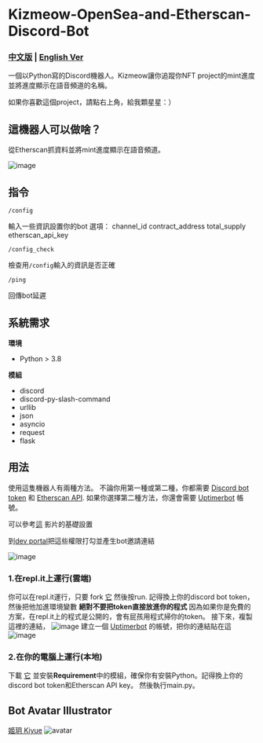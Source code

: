 # Kizmeow-OpenSea-and-Etherscan-Discord-Bot

### [中文版](https://github.com/Xeift/Kizmeow-NFT-Mint-Progress-Discord-Bot/blob/main/%E8%AE%80%E6%88%91.md) | [English Ver](https://github.com/Xeift/Kizmeow-NFT-Mint-Progress-Discord-Bot/blob/main/README.md)
一個以Python寫的Discord機器人。Kizmeow讓你追蹤你NFT project的mint進度並將進度顯示在語音頻道的名稱。

如果你喜歡這個project，請點右上角，給我顆星星：）

這機器人可以做啥？
-----------------
從Etherscan抓資料並將mint進度顯示在語音頻道。

![image](https://user-images.githubusercontent.com/80938768/156949496-d08b131e-8702-4045-801a-6a3aa6aab7a2.png)

指令
-----------------
`/config`

輸入一些資訊設置你的bot 選項： channel_id contract_address total_supply etherscan_api_key

`/config_check`

檢查用`/config`輸入的資訊是否正確

`/ping`

回傳bot延遲

系統需求
-----------------
**環境**

+ Python > 3.8

**模組**

+ discord
+ discord-py-slash-command
+ urllib
+ json
+ asyncio
+ request
+ flask

用法
-----------------
使用這隻機器人有兩種方法。
不論你用第一種或第二種，你都需要 [Discord bot token](https://discord.com/developers/applications) 和 [Etherscan API](https://etherscan.io/myapikey). 如果你選擇第二種方法，你還會需要 [Uptimerbot](https://uptimerobot.com/) 帳號。


可以參考[這](https://www.youtube.com/watch?v=WFP9LdiB8yk) 影片的基礎設置

到[dev portal](https://discord.com/developers/applications)把這些權限打勾並產生bot邀請連結

![image](https://user-images.githubusercontent.com/80938768/156952335-4652d4b5-bae4-48c4-a44f-44379809defe.png)

### 1.在repl.it上運行(雲端)
你可以在repl.it運行，只要 fork [它](https://replit.com/@xeiftc/Kizmeow-NFT-Tracker-V2) 然後按run. 記得換上你的discord bot token， 然後把他加進環境變數 **絕對不要把token直接放進你的程式** 因為如果你是免費的方案，在repl.it上的程式是公開的，會有屁孩用程式掃你的token。
接下來，複製這裡的連結， ![image](https://user-images.githubusercontent.com/80938768/146533872-021b05b3-f18c-44db-a943-527903dc6616.png) 建立一個 [Uptimerbot](https://uptimerobot.com/) 的帳號，把你的連結貼在這 ![image](https://user-images.githubusercontent.com/80938768/146534310-74201ab2-700e-4271-94a2-f2ecf8d12acb.png)

### 2.在你的電腦上運行(本地)
下載 [它](https://github.com/Xeift/Kizmeow-OpenSea-and-Etherscan-Discord-Bot/archive/refs/heads/main.zip) 並安裝**Requirement**中的模組，確保你有安裝Python。記得換上你的discord bot token和Etherscan API key。 然後執行main.py。

Bot Avatar Illustrator
-----------------
[姬玥 Kiyue](https://www.facebook.com/profile.php?id=100026170072950)
![avatar](https://user-images.githubusercontent.com/80938768/146544100-315cdd44-7461-441b-a3dd-d3ee653b145a.png)
